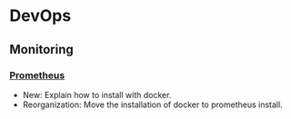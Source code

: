 # DevOps

## Monitoring

### [Prometheus](prometheus.md)

* New: Explain how to install with docker.
* Reorganization: Move the installation of docker to prometheus install.